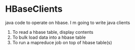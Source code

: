 # HBaseClients
java code to operate on hbase.
I m going to write  java clients 
1. To read a hbase table, display contents
2. To bulk load data into a hbase table
3. To run a mapreduce job on top of hbase table(s)

